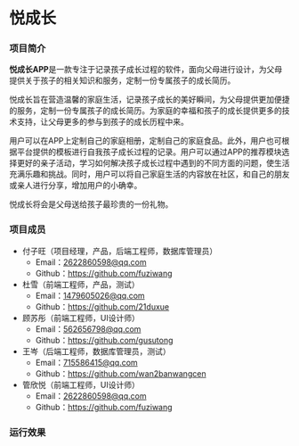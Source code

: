 # 悦成长

### 项目简介

**悦成长APP**是一款专注于记录孩子成长过程的软件，面向父母进行设计，为父母提供关于孩子的相关知识和服务，定制一份专属孩子的成长简历。

悦成长旨在营造温馨的家庭生活，记录孩子成长的美好瞬间，为父母提供更加便捷的服务，定制一份专属孩子的成长简历。为家庭的幸福和孩子的成长提供更多的技术支持，让父母更多的参与到孩子的成长历程中来。

用户可以在APP上定制自己的家庭相册，定制自己的家庭食品。此外，用户也可根据平台提供的模板进行自我孩子成长过程的记录。用户可以通过APP的推荐模块选择更好的亲子活动，学习如何解决孩子成长过程中遇到的不同方面的问题，使生活充满乐趣和挑战。同时，用户可以将自己家庭生活的内容放在社区，和自己的朋友或亲人进行分享，增加用户的小确幸。

悦成长将会是父母送给孩子最珍贵的一份礼物。

### 项目成员

+ 付子旺（项目经理，产品，后端工程师，数据库管理员）
  + Email：2622860598@qq.com
  + Github：https://github.com/fuziwang
+ 杜雪（前端工程师，产品，测试）
  + Email：1479605026@qq.com
  + Github：https://github.com/21duxue
+ 顾苏彤（前端工程师，UI设计师）
  + Email：562656798@qq.com
  + Github：https://github.com/gusutong
+ 王岑（后端工程师，数据库管理员，测试）
  + Email：715586415@qq.com
  + Github：https://github.com/wan2banwangcen
+ 管欣悦（前端工程师，UI设计师）
  + Email：2622860598@qq.com
  + Github：https://github.com/fuziwang

### 运行效果